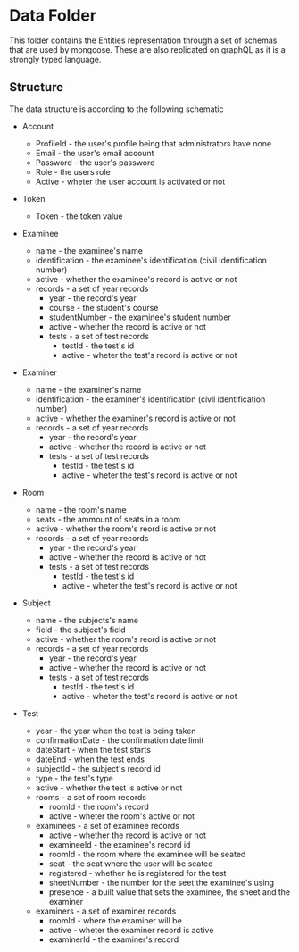 # Data Folder
This folder contains the Entities representation through a set of schemas that are used by mongoose.
These are also replicated on graphQL as it is a strongly typed language.

## Structure
The data structure is according to the following schematic

* Account
  * ProfileId - the user's profile being that administrators have none
  * Email - the user's email account
  * Password - the user's password
  * Role - the users role
  * Active - wheter the user account is activated or not

* Token
  * Token - the token value

* Examinee
  * name - the examinee's name
  * identification - the examinee's identification (civil identification number)
  * active - whether the examinee's record is active or not
  * records - a set of year records
    * year - the record's year
    * course - the student's course
    * studentNumber - the examinee's student number
    * active - whether the record is active or not
    * tests - a set of test records
      * testId - the test's id
      * active - wheter the test's record is active or not

* Examiner
  * name - the examiner's name
  * identification - the examiner's identification (civil identification number)
  * active - whether the examiner's record is active or not
  * records - a set of year records
    * year - the record's year
    * active - whether the record is active or not
    * tests - a set of test records
      * testId - the test's id
      * active - wheter the test's record is active or not

* Room
  * name - the room's name
  * seats - the ammount of seats in a room
  * active - whether the room's reord is active or not
  * records - a set of year records
    * year - the record's year
    * active - whether the record is active or not
    * tests - a set of test records
      * testId - the test's id
      * active - wheter the test's record is active or not

* Subject
  * name - the subjects's name
  * field - the subject's field
  * active - whether the room's reord is active or not
  * records - a set of year records
    * year - the record's year
    * active - whether the record is active or not
    * tests - a set of test records
      * testId - the test's id
      * active - wheter the test's record is active or not

* Test
  * year - the year when the test is being taken
  * confirmationDate - the confirmation date limit
  * dateStart - when the test starts
  * dateEnd - when the test ends
  * subjectId - the subject's record id
  * type - the test's type
  * active - whether the test is active or not
  * rooms - a set of room records
    * roomId - the room's record
    * active - wheter the room's active or not
  * examinees - a set of examinee records
    * active - whether the record is active or not
    * examineeId - the examinee's record id
    * roomId - the room where the examinee will be seated
    * seat - the seat where the user will be seated
    * registered - whether he is registered for the test
    * sheetNumber - the number for the seet the examinee's using
    * presence - a built value that sets the examinee, the sheet and the examiner
  * examiners - a set of examiner records
    * roomId - where the examiner will be
    * active - wheter the examiner record is active
    * examinerId - the examiner's record